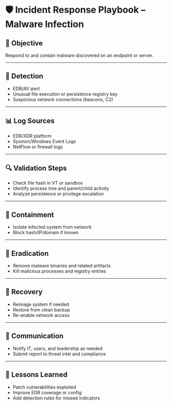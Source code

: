 # 🛡️ Incident Response Playbook – Malware Infection

## 🎯 Objective
Respond to and contain malware discovered on an endpoint or server.

---

## 🧾 Detection

- EDR/AV alert
- Unusual file execution or persistence registry key
- Suspicious network connections (beacons, C2)

---

## 📊 Log Sources

- EDR/XDR platform
- Sysmon/Windows Event Logs
- NetFlow or firewall logs

---

## 🔍 Validation Steps

- Check file hash in VT or sandbox
- Identify process tree and parent/child activity
- Analyze persistence or privilege escalation

---

## 🛑 Containment

- Isolate infected system from network
- Block hash/IP/domain if known

---

## 🧼 Eradication

- Remove malware binaries and related artifacts
- Kill malicious processes and registry entries

---

## 🔄 Recovery

- Reimage system if needed
- Restore from clean backup
- Re-enable network access

---

## 📣 Communication

- Notify IT, users, and leadership as needed
- Submit report to threat intel and compliance

---

## 📘 Lessons Learned

- Patch vulnerabilities exploited
- Improve EDR coverage or config
- Add detection rules for missed indicators
